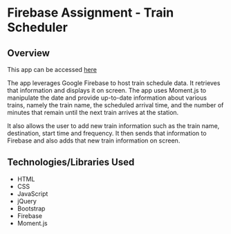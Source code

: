 # Firebase Assignment - Train Scheduler
## Overview

This app can be accessed [here](https://melton3413.github.io/Train-Scheduler/)

The app leverages Google Firebase to host train schedule data. It retrieves that information and displays it on screen. The app uses Moment.js to manipulate the date and provide up-to-date information about various trains, namely the train name, the scheduled arrival time, and the number of minutes that remain until the next train arrives at the station.

It also allows the user to add new train information such as the train name, destination, start time and frequency. It then sends that information to Firebase and also adds that new train information on screen.

## Technologies/Libraries Used
* HTML
* CSS
* JavaScript
* jQuery
* Bootstrap
* Firebase
* Moment.js
